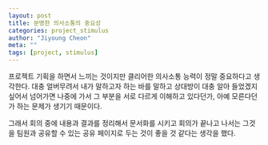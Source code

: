 ```yaml
---
layout: post
title: 분명한 의사소통의 중요성
categories: project_stimulus
author: "Jiyoung Cheon"
meta: ""
tags: [project, stimulus]
---
```


프로젝트 기획을 하면서 느끼는 것이지만 클리어한 의사소통 능력이 정말 중요하다고 생각한다. 대충 얼버무려서 내가 말하고자 하는 바를 말하고 상대방이 대충 알아 들었겠지 싶어서 넘어가면 나중에 가서 그 부분을 서로 다르게 이해하고 있다던가, 아예 모른다던가 하는 문제가 생기기 때문이다.

그래서 회의 중에 내용과 결과를 정리해서 문서화를 시키고 회의가 끝나고 나서는 그것을 팀원과 공유할 수 있는 공유 페이지로 두는 것이 좋을 것 같다는 생각을 했다. 
